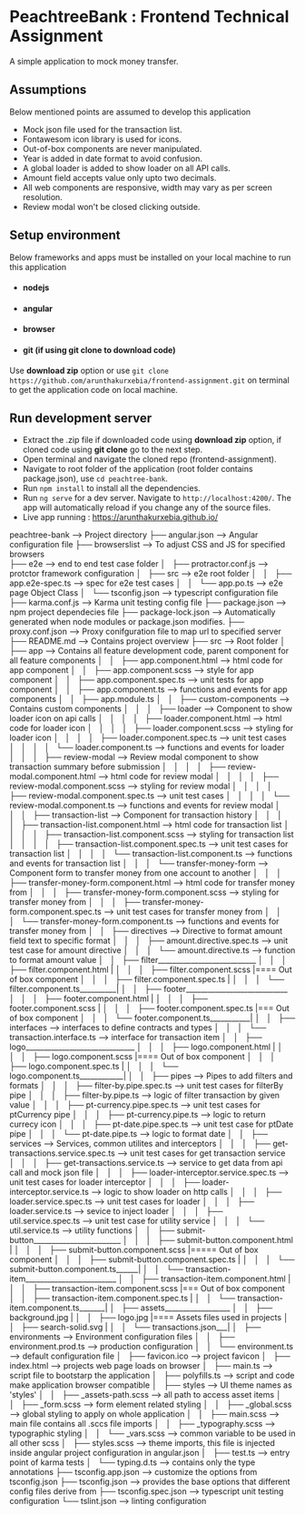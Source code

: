 # PeachtreeBank : Frontend Technical Assignment

A simple application to mock money transfer.

## Assumptions
Below mentioned points are assumed to develop this application

- Mock json file used for the transaction list.
- Fontawesom icon library is used for icons.
- Out-of-box components are never manipulated.
- Year is added in date format to avoid confusion.
- A global loader is added to show loader on all API calls.
- Amount field accepts value only upto two decimals.
- All web components are responsive, width may vary as per screen resolution.
- Review modal won't be closed clicking outside.

## Setup environment
Below frameworks and apps must be installed on your local machine to run this application

- #### nodejs
- #### angular
- #### browser
- #### git (if using git clone to download code)

Use **download zip** option or use `git clone https://github.com/arunthakurxebia/frontend-assignment.git` on terminal to get the application code on local machine. 

## Run development server

- Extract the .zip file if downloaded code using **download zip** option, if cloned code using **git clone** go to the next step.
- Open terminal and navigate the cloned repo (frontend-assignment).
- Navigate to root folder of the application (root folder contains package.json), use `cd peachtree-bank`.
- Run `npm install` to install all the dependencies.
- Run `ng serve` for a dev server. Navigate to `http://localhost:4200/`. The app will automatically reload if you change any of the source files.
- Live app running : https://arunthakurxebia.github.io/

peachtree-bank --> Project directory
    ├── angular.json --> Angular configuration file 
    ├── browserslist --> To adjust CSS and JS for specified browsers  
    ├── e2e --> end to end test case folder
    │   ├── protractor.conf.js --> protctor framework configuration
    │   ├── src --> e2e root folder
    │   │   ├── app.e2e-spec.ts --> spec for e2e test cases
    │   │   └── app.po.ts --> e2e page Object Class 
    │   └── tsconfig.json --> typescript configuration file
    ├── karma.conf.js --> Karma unit testing config file
    ├── package.json --> npm project dependecies file
    ├── package-lock.json --> Automatically generated when node modules or package.json modifies.
    ├── proxy.conf.json --> Proxy conifguration file to map url to specified server
    ├── README.md --> Contains project overview
    ├── src --> Root folder
    │   ├── app --> Contains all feature development code, parent component for all feature components
    │   │   ├── app.component.html --> html code for app component
    │   │   ├── app.component.scss --> style for app component 
    │   │   ├── app.component.spec.ts --> unit tests for app component
    │   │   ├── app.component.ts --> functions and events for app components
    │   │   ├── app.module.ts
    │   │   ├── custom-components --> Contains custom components
    │   │   │   ├── loader --> Component to show loader icon on api calls
    │   │   │   │   ├── loader.component.html --> html code for loader icon
    │   │   │   │   ├── loader.component.scss --> styling for loader icon
    │   │   │   │   ├── loader.component.spec.ts --> unit test cases
    │   │   │   │   └── loader.component.ts --> functions and events for loader
    │   │   │   ├── review-modal --> Review modal component to show transaction summary before submission
    │   │   │   │   ├── review-modal.component.html --> html code for review modal 
    │   │   │   │   ├── review-modal.component.scss --> styling for review modal
    │   │   │   │   ├── review-modal.component.spec.ts --> unit test cases
    │   │   │   │   └── review-modal.component.ts --> functions and events for review modal
    │   │   │   ├── transaction-list --> Component for transaction history
    │   │   │   │   ├── transaction-list.component.html --> html code for transaction list
    │   │   │   │   ├── transaction-list.component.scss --> styling for transaction list
    │   │   │   │   ├── transaction-list.component.spec.ts --> unit test cases for transaction list
    │   │   │   │   └── transaction-list.component.ts --> functions and events for transaction list
    │   │   │   └── transfer-money-form --> Component form to transfer money from one account to another
    │   │   │       ├── transfer-money-form.component.html --> html code for transfer money from
    │   │   │       ├── transfer-money-form.component.scss --> styling for transfer money from
    │   │   │       ├── transfer-money-form.component.spec.ts --> unit test cases for transfer money from
    │   │   │       └── transfer-money-form.component.ts --> functions and events for transfer money from
    │   │   ├── directives --> Directive to format amount field text to specific format
    │   │   │   ├── amount.directive.spec.ts --> unit test case for amount directive
    │   │   │   └── amount.directive.ts --> function to format amount value
    │   │   ├── filter___________________________
    │   │   │   ├── filter.component.html        |
    │   │   │   ├── filter.component.scss        |==== Out of box component
    │   │   │   ├── filter.component.spec.ts     |
    │   │   │   └── filter.component.ts__________|
    │   │   ├── footer____________________________
    │   │   │   ├── footer.component.html         |
    │   │   │   ├── footer.component.scss         |
    │   │   │   ├── footer.component.spec.ts      |=== Out of box component
    │   │   │   └── footer.component.ts___________|
    │   │   ├── interfaces --> interfaces to define contracts and types
    │   │   │   └── transaction.interface.ts --> interface for transaction item
    │   │   ├── logo______________________________
    │   │   │   ├── logo.component.html          |
    │   │   │   ├── logo.component.scss          |==== Out of box component
    │   │   │   ├── logo.component.spec.ts       |
    │   │   │   └── logo.component.ts____________|
    │   │   ├── pipes --> Pipes to add filters and formats
    │   │   │   ├── filter-by.pipe.spec.ts --> unit test cases for filterBy pipe
    │   │   │   ├── filter-by.pipe.ts --> logic of filter transaction by given value
    │   │   │   ├── pt-currency.pipe.spec.ts --> unit test cases for ptCurrency pipe
    │   │   │   ├── pt-currency.pipe.ts --> logic to return currecy icon
    │   │   │   ├── pt-date.pipe.spec.ts --> unit test case for ptDate pipe
    │   │   │   └── pt-date.pipe.ts --> logic to format date
    │   │   ├── services --> Services, common utilites and interceptors
    │   │   │   ├── get-transactions.service.spec.ts --> unit test cases for get transaction service
    │   │   │   ├── get-transactions.service.ts --> service to get data from api call and mock json file
    │   │   │   ├── loader-interceptor.service.spec.ts --> unit test cases for loader interceptor
    │   │   │   ├── loader-interceptor.service.ts --> logic to show loader on http calls
    │   │   │   ├── loader.service.spec.ts --> unit test cases for loader
    │   │   │   ├── loader.service.ts --> sevice to inject loader
    │   │   │   ├── util.service.spec.ts --> unit test case for utility service
    │   │   │   └── util.service.ts --> utility functions
    │   │   ├── submit-button________________________
    │   │   │   ├── submit-button.component.html    |
    │   │   │   ├── submit-button.component.scss    |===== Out of box component
    │   │   │   ├── submit-button.component.spec.ts |
    │   │   │   └── submit-button.component.ts______|
    │   │   └── transaction-item_________________________
    │   │       ├── transaction-item.component.html     |
    │   │       ├── transaction-item.component.scss     |=== Out of box component
    │   │       ├── transaction-item.component.spec.ts  |
    │   │       └── transaction-item.component.ts_______|
    │   ├── assets__________________
    │   │   ├── background.jpg      |
    │   │   ├── logo.jpg            |==== Assets files used in projects
    │   │   ├── search-solid.svg    |
    │   │   └── transactions.json___|
    │   ├── environments --> Environment configuration files
    │   │   ├── environment.prod.ts --> production configuration
    │   │   └── environment.ts --> default configuration file
    │   ├── favicon.ico --> project favicon
    │   ├── index.html --> projects web page loads on browser
    │   ├── main.ts --> script file to bootstarp the application
    │   ├── polyfills.ts --> script and code make application browser compatible
    │   ├── styles --> UI theme names as 'styles'
    │   │   ├── _assets-path.scss --> all path to access asset items
    │   │   ├── _form.scss --> form element related styling
    │   │   ├── _global.scss --> global styling to apply on whole application
    │   │   ├── main.scss --> main file contains all .sccs file imports
    │   │   ├── _typography.scss --> typographic styling
    │   │   └── _vars.scss --> common variable to be used in all other scss
    │   ├── styles.scss --> theme imports, this file is injected inside angular project configuration in angular.json
    │   ├── test.ts --> entry point of karma tests
    │   └── typing.d.ts --> contains only the type annotations
    ├── tsconfig.app.json --> customize the options from tsconfig.json
    ├── tsconfig.json --> provides the base options that different config files derive from
    ├── tsconfig.spec.json --> typescript unit testing configuration
    └── tslint.json --> linting configuration
